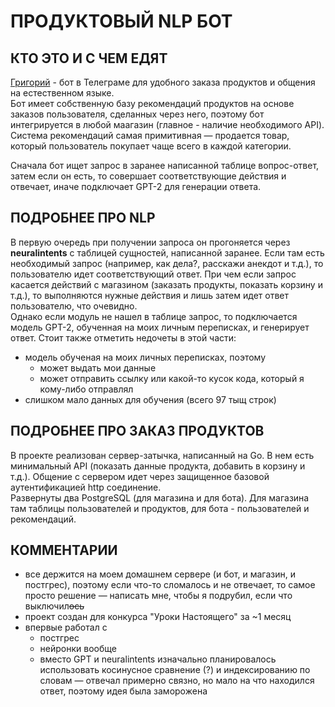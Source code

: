 # ПРОДУКТОВЫЙ NLP БОТ

КТО ЭТО И С ЧЕМ ЕДЯТ
------------------
[Григорий](http://t.me/nlp_sirius_bot) - бот в Телеграме для удобного заказа продуктов и общения на естественном
языке.  
Бот имеет собственную базу рекомендаций продуктов на основе заказов пользователя, сделанных через него, поэтому бот
интегрируется в любой маагазин (главное - наличие необходимого API). Система рекомендаций самая примитивная — продается
товар, который пользователь покупает чаще всего в каждой категории.

Сначала бот ищет запрос в заранее написанной таблице вопрос-ответ, затем если он есть, то совершает соответствующие
действия и отвечает, иначе подключает GPT-2 для генерации ответа.

ПОДРОБНЕЕ ПРО NLP
-----------------
В первую очередь при получении запроса он прогоняется через **neuralintents** с таблицей сущностей, написанной заранее.
Если там есть необходимый запрос (например, как дела?, расскажи анекдот и т.д.), то пользователю идет соответствующий
ответ. При чем если запрос касается действий с магазином (заказать продукты, показать корзину и т.д.), то выполняются
нужные действия и лишь затем идет ответ пользователю, что очевидно.  
Однако если модуль не нашел в таблице запрос, то подключается модель GPT-2, обученная на моих личным переписках, и
генерирует ответ. Стоит также отметить недочеты в этой части:

- модель обученая на моих личных переписках, поэтому
    * может выдать мои данные
    * может отправить ссылку или какой-то кусок кода, который я кому-либо отправлял
- слишком мало данных для обучения (всего 97 тыщ строк)

ПОДРОБНЕЕ ПРО ЗАКАЗ ПРОДУКТОВ
-----------------------------
В проекте реализован сервер-затычка, написанный на Go. В нем есть минимальный API (показать данные продукта, добавить в
корзину и т.д.). Общение с сервером идет через защищенное базовой аутентификацией http соединение.  
Развернуты два PostgreSQL (для магазина и для бота). Для магазина там таблицы пользователей и продуктов, для бота -
пользователей и рекомендаций.

КОММЕНТАРИИ
-----------

- все держится на моем домашнем сервере (и бот, и магазин, и постгрес), поэтому если что-то сломалось и не отвечает, то
  самое просто решение — написать мне, чтобы я подрубил, если что выключил~~ось~~
- проект создан для конкурса "Уроки Настоящего" за ~1 месяц
- впервые работал с
    * постгрес
    * нейронки вообще
    * вместо GPT и neuralintents изначально планировалось использовать косинусное сравнение (?) и индексированию по
      словам — отвечал примерно связно, но мало на что находился ответ, поэтому идея была заморожена
      